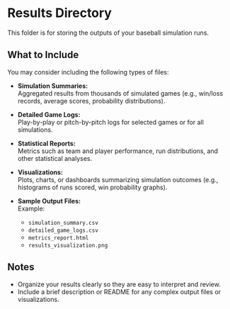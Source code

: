 # Results Directory

This folder is for storing the outputs of your baseball simulation runs.

## What to Include

You may consider including the following types of files:

- **Simulation Summaries:**  
  Aggregated results from thousands of simulated games (e.g., win/loss records, average scores, probability distributions).

- **Detailed Game Logs:**  
  Play-by-play or pitch-by-pitch logs for selected games or for all simulations.

- **Statistical Reports:**  
  Metrics such as team and player performance, run distributions, and other statistical analyses.

- **Visualizations:**  
  Plots, charts, or dashboards summarizing simulation outcomes (e.g., histograms of runs scored, win probability graphs).

- **Sample Output Files:**  
  Example:  
  - `simulation_summary.csv`
  - `detailed_game_logs.csv`
  - `metrics_report.html`
  - `results_visualization.png`

## Notes

- Organize your results clearly so they are easy to interpret and review.
- Include a brief description or README for any complex output files or visualizations.